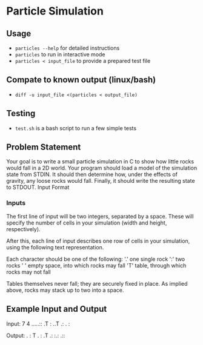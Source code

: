 # Particle Simulation
## Usage
  * `particles --help` for detailed instructions
  * `particles` to run in interactive mode
  * `particles < input_file` to provide a prepared test file

## Compate to known output (linux/bash)
  * `diff -u input_file <(particles < output_file)`

## Testing
  * `test.sh` is a bash script to run a few simple tests


## Problem Statement
Your goal is to write a small particle simulation in C to show how little rocks would fall in a 2D world. Your program should load a model of the simulation state from STDIN. It should then determine how, under the effects of gravity, any loose rocks would fall. Finally, it should write the resulting state to STDOUT.
Input Format

### Inputs
The first line of input will be two integers, separated by a space. These will specify the number of cells in your simulation (width and height, respectively).

After this, each line of input describes one row of cells in your simulation, using the following text representation.

Each character should be one of the following:
  '.' one single rock
  ':' two rocks
  ' ' empty space, into which rocks may fall
  'T' table, through which rocks may not fall

Tables themselves never fall; they are securely fixed in place. As implied above, rocks may stack up to two into a space.

## Example Input and Output
Input:
7 4
.....::
.T    :
 ..T .:
  .   :

Output:
 .    :
 T .  :
  .T .:
:.: .::
